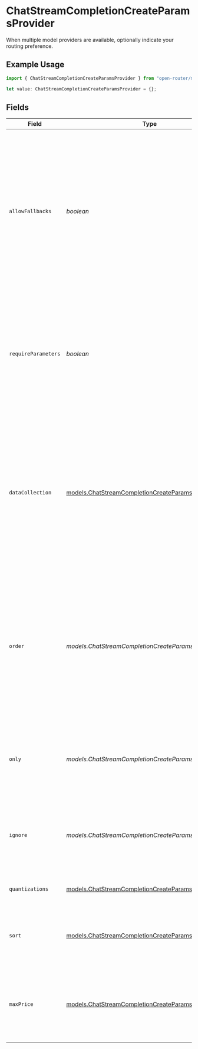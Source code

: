# ChatStreamCompletionCreateParamsProvider

When multiple model providers are available, optionally indicate your routing preference.

## Example Usage

```typescript
import { ChatStreamCompletionCreateParamsProvider } from "open-router/models";

let value: ChatStreamCompletionCreateParamsProvider = {};
```

## Fields

| Field                                                                                                                                                                                                                                                                                | Type                                                                                                                                                                                                                                                                                 | Required                                                                                                                                                                                                                                                                             | Description                                                                                                                                                                                                                                                                          |
| ------------------------------------------------------------------------------------------------------------------------------------------------------------------------------------------------------------------------------------------------------------------------------------ | ------------------------------------------------------------------------------------------------------------------------------------------------------------------------------------------------------------------------------------------------------------------------------------ | ------------------------------------------------------------------------------------------------------------------------------------------------------------------------------------------------------------------------------------------------------------------------------------ | ------------------------------------------------------------------------------------------------------------------------------------------------------------------------------------------------------------------------------------------------------------------------------------ |
| `allowFallbacks`                                                                                                                                                                                                                                                                     | *boolean*                                                                                                                                                                                                                                                                            | :heavy_minus_sign:                                                                                                                                                                                                                                                                   | Whether to allow backup providers to serve requests<br/>- true: (default) when the primary provider (or your custom providers in "order") is unavailable, use the next best provider.<br/>- false: use only the primary/custom provider, and return the upstream error if it's unavailable.<br/> |
| `requireParameters`                                                                                                                                                                                                                                                                  | *boolean*                                                                                                                                                                                                                                                                            | :heavy_minus_sign:                                                                                                                                                                                                                                                                   | Whether to filter providers to only those that support the parameters you've provided. If this setting is omitted or set to false, then providers will receive only the parameters they support, and ignore the rest.                                                                |
| `dataCollection`                                                                                                                                                                                                                                                                     | [models.ChatStreamCompletionCreateParamsDataCollection](../models/chatstreamcompletioncreateparamsdatacollection.md)                                                                                                                                                                 | :heavy_minus_sign:                                                                                                                                                                                                                                                                   | Data collection setting. If no available model provider meets the requirement, your request will return an error.<br/>- allow: (default) allow providers which store user data non-transiently and may train on it<br/>- deny: use only providers which do not collect user data.<br/> |
| `order`                                                                                                                                                                                                                                                                              | *models.ChatStreamCompletionCreateParamsOrderUnion*[]                                                                                                                                                                                                                                | :heavy_minus_sign:                                                                                                                                                                                                                                                                   | An ordered list of provider slugs. The router will attempt to use the first provider in the subset of this list that supports your requested model, and fall back to the next if it is unavailable. If no providers are available, the request will fail with an error message.      |
| `only`                                                                                                                                                                                                                                                                               | *models.ChatStreamCompletionCreateParamsOnlyUnion*[]                                                                                                                                                                                                                                 | :heavy_minus_sign:                                                                                                                                                                                                                                                                   | List of provider slugs to allow. If provided, this list is merged with your account-wide allowed provider settings for this request.                                                                                                                                                 |
| `ignore`                                                                                                                                                                                                                                                                             | *models.ChatStreamCompletionCreateParamsIgnoreUnion*[]                                                                                                                                                                                                                               | :heavy_minus_sign:                                                                                                                                                                                                                                                                   | List of provider slugs to ignore. If provided, this list is merged with your account-wide ignored provider settings for this request.                                                                                                                                                |
| `quantizations`                                                                                                                                                                                                                                                                      | [models.ChatStreamCompletionCreateParamsQuantization](../models/chatstreamcompletioncreateparamsquantization.md)[]                                                                                                                                                                   | :heavy_minus_sign:                                                                                                                                                                                                                                                                   | A list of quantization levels to filter the provider by.                                                                                                                                                                                                                             |
| `sort`                                                                                                                                                                                                                                                                               | [models.ChatStreamCompletionCreateParamsSort](../models/chatstreamcompletioncreateparamssort.md)                                                                                                                                                                                     | :heavy_minus_sign:                                                                                                                                                                                                                                                                   | The sorting strategy to use for this request, if "order" is not specified. When set, no load balancing is performed.                                                                                                                                                                 |
| `maxPrice`                                                                                                                                                                                                                                                                           | [models.ChatStreamCompletionCreateParamsMaxPrice](../models/chatstreamcompletioncreateparamsmaxprice.md)                                                                                                                                                                             | :heavy_minus_sign:                                                                                                                                                                                                                                                                   | The object specifying the maximum price you want to pay for this request. USD price per million tokens, for prompt and completion.                                                                                                                                                   |